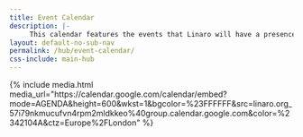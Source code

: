 ```yaml
---
title: Event Calendar
description: |-
     This calendar features the events that Linaro will have a presence at.
layout: default-no-sub-nav
permalink: /hub/event-calendar/
css-include: main-hub
---
```

<div class="row">

<div class="col-xs-12">
{% include media.html media_url="https://calendar.google.com/calendar/embed?mode=AGENDA&amp;height=600&amp;wkst=1&amp;bgcolor=%23FFFFFF&amp;src=linaro.org_57i79nkmucufvn4rpm2mldkkeo%40group.calendar.google.com&amp;color=%2342104A&amp;ctz=Europe%2FLondon" %}
<br>
</div>
</div>